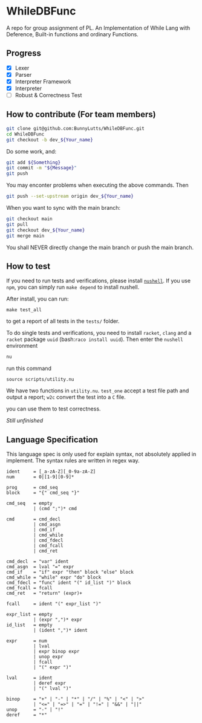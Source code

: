 # WhileDBFunc

A repo for group assignment of PL. An Implementation of While Lang with Deference, Built-in functions and ordinary Functions.

## Progress

- [x] Lexer
- [x] Parser
- [x] Interpreter Framework
- [x] Interpreter
- [ ] Robust & Correctness Test

## How to contribute (For team members)

``` bash
git clone git@github.com:BunnyLutts/WhileDBFunc.git
cd WhileDBFunc
git checkout -b dev_${Your_name}
```

Do some work, and:

``` bash
git add ${Something}
git commit -m "${Message}"
git push
```

You may enconter problems when executing the above commands. Then

``` bash
git push --set-upstream origin dev_${Your_name}
```

When you want to sync with the main branch:

``` bash
git checkout main
git pull
git checkout dev_${Your_name}
git merge main
```

You shall NEVER directly change the main branch or push the main branch.

## How to test

If you need to run tests and verifications, please install [`nushell`](https://www.nushell.sh/zh-CN/book/installation.html). 
If you use `npm`, you can simply run `make depend` to install nushell. 

After install, you can run:

```nu
make test_all
```

to get a report of all tests in the `tests/` folder.

To do single tests and verifications, you need to install `racket`, `clang` and a `racket` package `uuid` (bash:`raco install uuid`). 
Then enter the `nushell` environment

```bash
nu
````

run this command

```nu
source scripts/utility.nu
```

We have two functions in `utility.nu`. `test_one` accept a test file path and output a report; `w2c` convert the test into a `C` file.

you can use them to test correctness.

*Still unfinished*

## Language Specification

This language spec is only used for explain syntax, not absolutely applied in implement. The syntax rules are written in regex way.

```
ident     = [_a-zA-Z][_0-9a-zA-Z]
num       = 0|[1-9][0-9]*

prog      = cmd_seq
block     = "{" cmd_seq "}"

cmd_seq   = empty
          | (cmd ";")* cmd

cmd       = cmd_decl
          | cmd_asgn
          | cmd_if
          | cmd_while
          | cmd_fdecl
          | cmd_fcall
          | cmd_ret

cmd_decl  = "var" ident
cmd_asgn  = lval "=" expr
cmd_if    = "if" expr "then" block "else" block
cmd_while = "while" expr "do" block
cmd_fdecl = "func" ident "(" id_list ")" block
cmd_fcall = fcall
cmd_ret   = "return" (expr)+

fcall     = ident "(" expr_list ")"

expr_list = empty
          | (expr ",")* expr
id_list   = empty
          | (ident ",")* ident

expr      = num
          | lval
          | expr binop expr
          | unop expr
          | fcall
          | "(" expr ")"

lval      = ident
          | deref expr
          | "(" lval ")"
          
binop     = "+" | "-" | "*" | "/" | "%" | "<" | ">" 
          | "<=" | "=>" | "=" | "!=" | "&&" | "||"
unop      = "-" | "!"
deref     = "*"
```